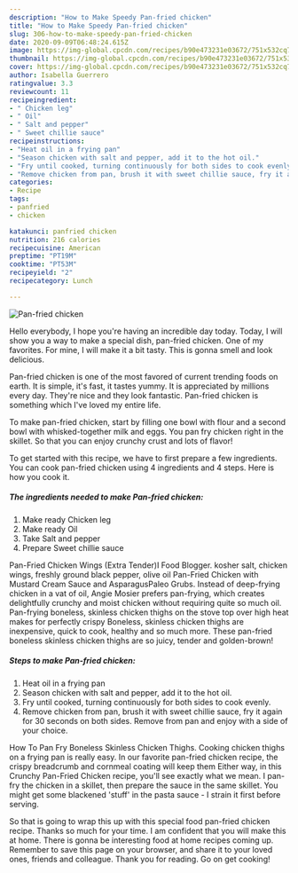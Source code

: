 ```yaml
---
description: "How to Make Speedy Pan-fried chicken"
title: "How to Make Speedy Pan-fried chicken"
slug: 306-how-to-make-speedy-pan-fried-chicken
date: 2020-09-09T06:48:24.615Z
image: https://img-global.cpcdn.com/recipes/b90e473231e03672/751x532cq70/pan-fried-chicken-recipe-main-photo.jpg
thumbnail: https://img-global.cpcdn.com/recipes/b90e473231e03672/751x532cq70/pan-fried-chicken-recipe-main-photo.jpg
cover: https://img-global.cpcdn.com/recipes/b90e473231e03672/751x532cq70/pan-fried-chicken-recipe-main-photo.jpg
author: Isabella Guerrero
ratingvalue: 3.3
reviewcount: 11
recipeingredient:
- " Chicken leg"
- " Oil"
- " Salt and pepper"
- " Sweet chillie sauce"
recipeinstructions:
- "Heat oil in a frying pan"
- "Season chicken with salt and pepper, add it to the hot oil."
- "Fry until cooked, turning continuously for both sides to cook evenly."
- "Remove chicken from pan, brush it with sweet chillie sauce, fry it again for 30 seconds on both sides. Remove from pan and enjoy with a side of your choice."
categories:
- Recipe
tags:
- panfried
- chicken

katakunci: panfried chicken 
nutrition: 216 calories
recipecuisine: American
preptime: "PT19M"
cooktime: "PT53M"
recipeyield: "2"
recipecategory: Lunch

---
```



![Pan-fried chicken](https://img-global.cpcdn.com/recipes/b90e473231e03672/751x532cq70/pan-fried-chicken-recipe-main-photo.jpg)

Hello everybody, I hope you're having an incredible day today. Today, I will show you a way to make a special dish, pan-fried chicken. One of my favorites. For mine, I will make it a bit tasty. This is gonna smell and look delicious.

Pan-fried chicken is one of the most favored of current trending foods on earth. It is simple, it's fast, it tastes yummy. It is appreciated by millions every day. They're nice and they look fantastic. Pan-fried chicken is something which I've loved my entire life.

To make pan-fried chicken, start by filling one bowl with flour and a second bowl with whisked-together milk and eggs. You pan fry chicken right in the skillet. So that you can enjoy crunchy crust and lots of flavor!


To get started with this recipe, we have to first prepare a few ingredients. You can cook pan-fried chicken using 4 ingredients and 4 steps. Here is how you cook it.

##### The ingredients needed to make Pan-fried chicken:

1. Make ready  Chicken leg
1. Make ready  Oil
1. Take  Salt and pepper
1. Prepare  Sweet chillie sauce


Pan-Fried Chicken Wings (Extra Tender)I Food Blogger. kosher salt, chicken wings, freshly ground black pepper, olive oil Pan-Fried Chicken with Mustard Cream Sauce and AsparagusPaleo Grubs. Instead of deep-frying chicken in a vat of oil, Angie Mosier prefers pan-frying, which creates delightfully crunchy and moist chicken without requiring quite so much oil. Pan-frying boneless, skinless chicken thighs on the stove top over high heat makes for perfectly crispy Boneless, skinless chicken thighs are inexpensive, quick to cook, healthy and so much more. These pan-fried boneless skinless chicken thighs are so juicy, tender and golden-brown! 

##### Steps to make Pan-fried chicken:

1. Heat oil in a frying pan
1. Season chicken with salt and pepper, add it to the hot oil.
1. Fry until cooked, turning continuously for both sides to cook evenly.
1. Remove chicken from pan, brush it with sweet chillie sauce, fry it again for 30 seconds on both sides. Remove from pan and enjoy with a side of your choice.


How To Pan Fry Boneless Skinless Chicken Thighs. Cooking chicken thighs on a frying pan is really easy. In our favorite pan-fried chicken recipe, the crispy breadcrumb and cornmeal coating will keep them Either way, in this Crunchy Pan-Fried Chicken recipe, you&#39;ll see exactly what we mean. I pan-fry the chicken in a skillet, then prepare the sauce in the same skillet. You might get some blackened &#39;stuff&#39; in the pasta sauce - I strain it first before serving. 

So that is going to wrap this up with this special food pan-fried chicken recipe. Thanks so much for your time. I am confident that you will make this at home. There is gonna be interesting food at home recipes coming up. Remember to save this page on your browser, and share it to your loved ones, friends and colleague. Thank you for reading. Go on get cooking!
